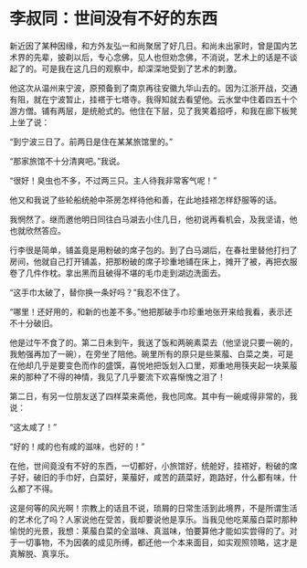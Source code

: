 # 李叔同：世间没有不好的东西

新近因了某种因缘，和方外友弘一和尚聚居了好几日。和尚未出家时，曾是国内艺术界的先辈，披剃以后，专心念佛，见人也但劝念佛，不消说，艺术上的话是不谈起了的。可是我在这几日的观察中，却深深地受到了艺术的刺激。 

他这次从温州来宁波，原预备到了南京再往安徽九华山去的。因为江浙开战，交通有阻，就在宁波暂止，挂褡于七塔寺。我得知就去看望他。云水堂中住着四五十个游方僧。铺有两层，是统舱式的。他住在下层，见了我笑着招呼，和我在廊下板凳上坐了说： 

“到宁波三日了。前两日是住在某某旅馆里的。” 

“那家旅馆不十分清爽吧。”我说。 

“很好！臭虫也不多，不过两三只。主人待我非常客气呢！” 

他又和我说了些轮船统舱中茶房怎样待他和善，在此地挂褡怎样舒服等的话。 

我惘然了。继而邀他明日同往白马湖去小住几日，他初说再看机会，及我坚请，他也就欣然答应。 

行李很是简单，铺盖竟是用粉破的席子包的。到了白马湖后，在春社里替他打扫了房间，他就自己打开铺盖，把那粉破的席子珍重地铺在床上，摊开了被，再把衣服卷了几件作枕。拿出黑而且破得不堪的毛巾走到湖边洗面去。 

“这手巾太破了，替你换一条好吗？”我忍不住了。 

“哪里！还好用的，和新的也差不多。”他把那破手巾珍重地张开来给我看，表示还不十分破旧。 

他是过午不食了的。第二日未到午，我送了饭和两碗素菜去（他坚说只要一碗的，我勉强再加了一碗），在旁坐了陪他。碗里所有的原只是些莱菔、白菜之类，可是在他却几乎是要变色而作的盛馔，喜悦地把饭划入口里，郑重地用筷夹起一块莱菔来的那种了不得的神情，我见了几乎要流下欢喜惭愧之泪了！ 

第二日，有另一位朋友送了四样菜来斋他，我也同席。其中有一碗咸得非常的，我说： 

“这太咸了！” 

“好的！咸的也有咸的滋味，也好的！” 

在他，世间竟没有不好的东西，一切都好，小旅馆好，统舱好，挂褡好，粉破的席子好，破旧的手巾好，白菜好，莱菔好，咸苦的蔬菜好，跑路好，什么都有味，什么都了不得。 

这是何等的风光啊！宗教上的话且不说，琐屑的日常生活到此境界，不是所谓生活的艺术化了吗？人家说他在受苦，我却要说他是享乐。当我见他吃莱菔白菜时那种愉悦的光景，我想：莱菔白菜的全滋味、真滋味，怕要算他才能如实尝得的了。对于一切事物，不为因袭的成见所缚，都还他一个本来面目，如实观照领略，这才是真解脱、真享乐。